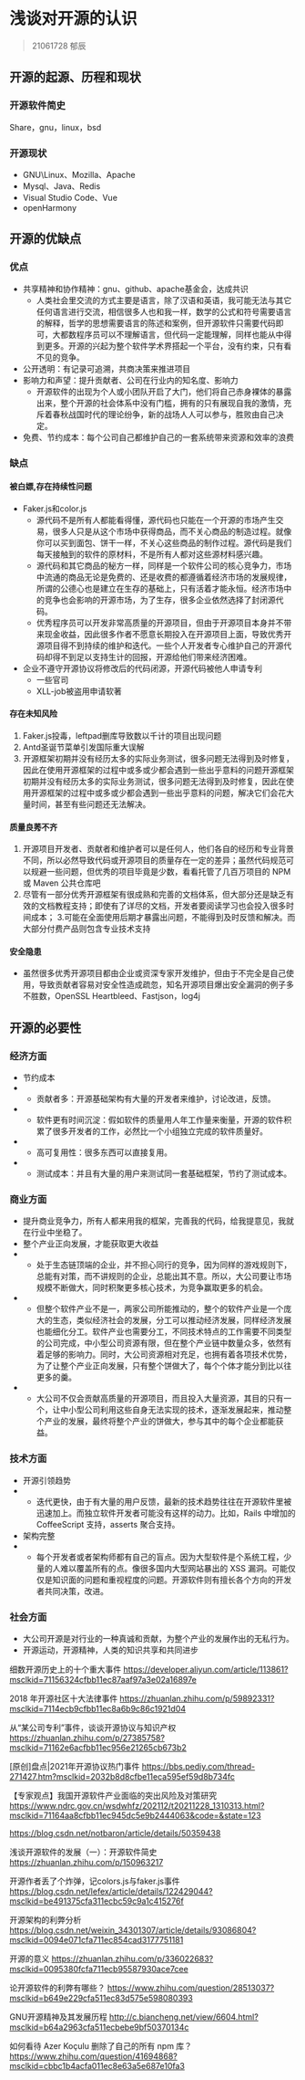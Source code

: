 # 浅谈对开源的认识
> 21061728 郁辰

## 开源的起源、历程和现状
### 开源软件简史
Share，gnu，linux，bsd
### 开源现状
- GNU\Linux、Mozilla、Apache
- Mysql、Java、Redis
- Visual Studio Code、Vue
- openHarmony
## 开源的优缺点
### 优点
- 共享精神和协作精神：gnu、github、apache基金会，达成共识
  - 人类社会里交流的方式主要是语言，除了汉语和英语，我可能无法与其它任何语言进行交流，相信很多人也和我一样，数学的公式和符号需要语言的解释，哲学的思想需要语言的陈述和案例，但开源软件只需要代码即可，大都数程序员可以不理解语言，但代码一定能理解，同样也能从中得到更多。开源的兴起为整个软件学术界搭起一个平台，没有约束，只有看不见的竞争。
- 公开透明：有记录可追溯，共商决策来推进项目
- 影响力和声望：提升贡献者、公司在行业内的知名度、影响力
  - 开源软件的出现为个人或小团队开启了大门，他们将自己赤身裸体的暴露出来，整个开源的社会体系中没有门槛，拥有的只有展现自我的激情，充斥着春秋战国时代的理论纷争，新的战场人人可以参与，胜败由自己决定。
- 免费、节约成本：每个公司自己都维护自己的一套系统带来资源和效率的浪费

### 缺点
#### 被白嫖,存在持续性问题
- Faker.js和color.js
  - 源代码不是所有人都能看得懂，源代码也只能在一个开源的市场产生交易，很多人只是从这个市场中获得商品，而不关心商品的制造过程。就像你可以买到面包、饼干一样，不关心这些商品的制作过程。源代码是我们每天接触到的软件的原材料，不是所有人都对这些源材料感兴趣。
  - 源代码和其它商品的秘方一样，同样是一个软件公司的核心竞争力，市场中流通的商品无论是免费的、还是收费的都遵循着经济市场的发展规律，所谓的公德心也是建立在生存的基础上，只有活着才能永恒。经济市场中的竞争也会影响的开源市场，为了生存，很多企业依然选择了封闭源代码。
  - 优秀程序员可以开发非常高质量的开源项目，但由于开源项目本身并不带来现金收益，因此很多作者不愿意长期投入在开源项目上面，导致优秀开源项目得不到持续的维护和迭代。一些个人开发者专心维护自己的开源代码却得不到足以支持生计的回报，开源给他们带来经济困难。
- 企业不遵守开源协议将修改后的代码闭源，开源代码被他人申请专利
  - 一些官司
  - XLL-job被盗用申请软著
#### 存在未知风险
1. Faker.js投毒，leftpad删库导致数以千计的项目出现问题
2. Antd圣诞节菜单引发国际重大误解
3. 开源框架初期并没有经历太多的实际业务测试，很多问题无法得到及时修复，因此在使用开源框架的过程中或多或少都会遇到一些出乎意料的问题开源框架初期并没有经历太多的实际业务测试，很多问题无法得到及时修复，因此在使用开源框架的过程中或多或少都会遇到一些出乎意料的问题，解决它们会花大量时间，甚至有些问题还无法解决。
#### 质量良莠不齐
1. 开源项目开发者、贡献者和维护者可以是任何人，他们各自的经历和专业背景不同，所以必然导致代码或开源项目的质量存在一定的差异；虽然代码规范可以规避一些问题，但优秀的项目毕竟是少数，看看托管了几百万项目的 NPM 或 Maven 公共仓库吧
2. 尽管有一部分优秀开源框架有很成熟和完善的文档体系，但大部分还是缺乏有效的文档教程支持；即使有了详尽的文档，开发者要阅读学习也会投入很多时间成本；
3.可能在全面使用后期才暴露出问题，不能得到及时反馈和解决。而大部分付费产品则包含专业技术支持
#### 安全隐患
- 虽然很多优秀开源项目都由企业或资深专家开发维护，但由于不完全是自己使用，导致贡献者容易对安全性造成疏忽，知名开源项目爆出安全漏洞的例子多不胜数，OpenSSL Heartbleed、Fastjson，log4j

## 开源的必要性
### 经济方面
- 节约成本
- - 贡献者多：开源基础架构有大量的开发者来维护，讨论改进，反馈。
- - 软件更有时间沉淀：假如软件的质量用人年工作量来衡量，开源的软件积累了很多开发者的工作，必然比一个小组独立完成的软件质量好。
- - 高可复用性：很多东西可以直接复用。
- - 测试成本：并且有大量的用户来测试同一套基础框架，节约了测试成本。
### 商业方面
- 提升商业竞争力，所有人都来用我的框架，完善我的代码，给我提意见，我就在行业中坐稳了。
- 整个产业正向发展，才能获取更大收益
- - 处于生态链顶端的企业，并不担心同行的竞争，因为同样的游戏规则下，总能有对策，而不讲规则的企业，总能出其不意。所以，大公司要让市场规模不断做大，同时积聚更多核心技术，为竞争赢取更多的机会。
- - 但整个软件产业不是一，两家公司所能推动的，整个的软件产业是一个庞大的生态，类似经济社会的发展，分工可以推动经济发展，同样经济发展也能细化分工。软件产业也需要分工，不同技术特点的工作需要不同类型的公司完成，中小型公司资源有限，但在整个产业链中数量众多，依然有着足够的影响力。同时，大公司资源相对充足，也拥有着各项技术优势，为了让整个产业正向发展，只有整个饼做大了，每个个体才能分到比以往更多的羹。
- - 大公司不仅会贡献高质量的开源项目，而且投入大量资源，其目的只有一个，让中小型公司利用这些自身无法实现的技术，逐渐发展起来，推动整个产业的发展，最终将整个产业的饼做大，参与其中的每个企业都能获益。
### 技术方面
- 开源引领趋势
- - 迭代更快，由于有大量的用户反馈，最新的技术趋势往往在开源软件里被迅速加上。而独立软件开发者可能没有这样的动力。比如，Rails 中增加的 CoffeeScript 支持，asserts 聚合支持。
- 架构完整
- - 每个开发者或者架构师都有自己的盲点。因为大型软件是个系统工程，少量的人难以覆盖所有的点。像很多国内大型网站暴出的 XSS 漏洞。可能仅仅是知识面的问题和重视程度的问题。开源软件则有擅长各个方向的开发者共同决策，改进。
### 社会方面
- 大公司开源是对行业的一种真诚和贡献，为整个产业的发展作出的无私行为。
- 开源运动，开源精神，人类的知识共享和共同进步


细数开源历史上的十个重大事件
https://developer.aliyun.com/article/113861?msclkid=71156324cfbb11ec87aaf97a3e02a16897e

2018 年开源社区十大法律事件
https://zhuanlan.zhihu.com/p/59892331?msclkid=7114ecb9cfbb11ec8a6b9c86c1921d04

从“某公司专利”事件，谈谈开源协议与知识产权
https://zhuanlan.zhihu.com/p/27385758?msclkid=71162e6acfbb11ec956e21265cb673b2

[原创]盘点|2021年开源协议热门事件
https://bbs.pediy.com/thread-271427.htm?msclkid=2032b8d8cfbe11eca595ef59d8b734fc

【专家观点】我国开源软件产业面临的突出风险及对策研究
https://www.ndrc.gov.cn/wsdwhfz/202112/t20211228_1310313.html?msclkid=71164aa8cfbb11ec945dc5e9b2444063&code=&state=123


https://blog.csdn.net/notbaron/article/details/50359438

浅谈开源软件的发展（一）：开源软件简史
https://zhuanlan.zhihu.com/p/150963217

开源作者丢了个炸弹，记colors.js与faker.js事件
https://blog.csdn.net/lefex/article/details/122429044?msclkid=be491375cfa311ecbc59c9a1c415276f

开源架构的利弊分析
https://blog.csdn.net/weixin_34301307/article/details/93086804?msclkid=0094e071cfa711ec854cad3177751181

开源的意义
https://zhuanlan.zhihu.com/p/336022683?msclkid=0095380fcfa711ecb95587930ace7cee

论开源软件的利弊有哪些？
https://www.zhihu.com/question/28513037?msclkid=b649e229cfa511ec83d575e598080393

GNU开源精神及其发展历程
http://c.biancheng.net/view/6604.html?msclkid=b64a2963cfa511ecbebe9bf50370134c

如何看待 Azer Koçulu 删除了自己的所有 npm 库？
https://www.zhihu.com/question/41694868?msclkid=cbbc1b4acfa011ec8e63a5e687e10fa3